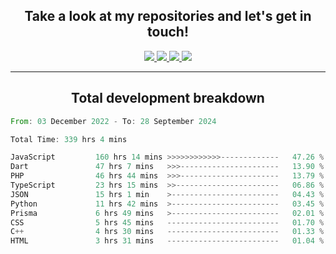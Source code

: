 <h2 align="center">
  Take a look at my repositories and let's get in touch!
</h2>
<p align="center">
  <a href="https://www.instagram.com/rayhanarkan?igsh=MXM3dHhmMTZ3ZWVsaA==">
    <img src="https://img.icons8.com/material-outlined/30/689d6a/instagram.png"/>
  </a>
  <a href="https://www.linkedin.com/in/rayhanarkan/">
    <img src="https://img.icons8.com/material-outlined/30/689d6a/linkedin.png"/>
  </a>
  <a href="">
    <img src="https://img.icons8.com/material-outlined/30/689d6a/geography.png"/>
  </a>
  <a href="mailto:rayhanarkan30@gmail.com">
    <img src="https://img.icons8.com/material-outlined/30/689d6a/email.png"/>
  </a>
</p>

---

<h2 align="center">Total development breakdown</h2>

<p align="center">
<!--START_SECTION:waka-->

```rust
From: 03 December 2022 - To: 28 September 2024

Total Time: 339 hrs 4 mins

JavaScript         160 hrs 14 mins >>>>>>>>>>>>-------------   47.26 %
Dart               47 hrs 7 mins   >>>----------------------   13.90 %
PHP                46 hrs 44 mins  >>>----------------------   13.79 %
TypeScript         23 hrs 15 mins  >>-----------------------   06.86 %
JSON               15 hrs 1 min    >------------------------   04.43 %
Python             11 hrs 42 mins  >------------------------   03.45 %
Prisma             6 hrs 49 mins   >------------------------   02.01 %
CSS                5 hrs 45 mins   -------------------------   01.70 %
C++                4 hrs 30 mins   -------------------------   01.33 %
HTML               3 hrs 31 mins   -------------------------   01.04 %
```

<!--END_SECTION:waka-->
</p>
